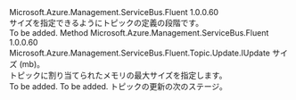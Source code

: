 <Type Name="IWithSize" FullName="Microsoft.Azure.Management.ServiceBus.Fluent.Topic.Update.IWithSize">
  <TypeSignature Language="C#" Value="public interface IWithSize" />
  <TypeSignature Language="ILAsm" Value=".class public interface auto ansi abstract IWithSize" />
  <TypeSignature Language="DocId" Value="T:Microsoft.Azure.Management.ServiceBus.Fluent.Topic.Update.IWithSize" />
  <TypeSignature Language="VB.NET" Value="Public Interface IWithSize" />
  <TypeSignature Language="F#" Value="type IWithSize = interface" />
  <AssemblyInfo>
    <AssemblyName>Microsoft.Azure.Management.ServiceBus.Fluent</AssemblyName>
    <AssemblyVersion>1.0.0.60</AssemblyVersion>
  </AssemblyInfo>
  <Interfaces />
  <Docs>
    <summary>
            サイズを指定できるようにトピックの定義の段階です。
            </summary>
    <remarks>To be added.</remarks>
  </Docs>
  <Members>
    <Member MemberName="WithSizeInMB">
      <MemberSignature Language="C#" Value="public Microsoft.Azure.Management.ServiceBus.Fluent.Topic.Update.IUpdate WithSizeInMB (long sizeInMB);" />
      <MemberSignature Language="ILAsm" Value=".method public hidebysig newslot virtual instance class Microsoft.Azure.Management.ServiceBus.Fluent.Topic.Update.IUpdate WithSizeInMB(int64 sizeInMB) cil managed" />
      <MemberSignature Language="DocId" Value="M:Microsoft.Azure.Management.ServiceBus.Fluent.Topic.Update.IWithSize.WithSizeInMB(System.Int64)" />
      <MemberSignature Language="VB.NET" Value="Public Function WithSizeInMB (sizeInMB As Long) As IUpdate" />
      <MemberSignature Language="F#" Value="abstract member WithSizeInMB : int64 -&gt; Microsoft.Azure.Management.ServiceBus.Fluent.Topic.Update.IUpdate" Usage="iWithSize.WithSizeInMB sizeInMB" />
      <MemberType>Method</MemberType>
      <AssemblyInfo>
        <AssemblyName>Microsoft.Azure.Management.ServiceBus.Fluent</AssemblyName>
        <AssemblyVersion>1.0.0.60</AssemblyVersion>
      </AssemblyInfo>
      <ReturnValue>
        <ReturnType>Microsoft.Azure.Management.ServiceBus.Fluent.Topic.Update.IUpdate</ReturnType>
      </ReturnValue>
      <Parameters>
        <Parameter Name="sizeInMB" Type="System.Int64" />
      </Parameters>
      <Docs>
        <param name="sizeInMB">サイズ (mb)。</param>
        <summary>
            トピックに割り当てられたメモリの最大サイズを指定します。
            </summary>
        <returns>To be added.</returns>
        <remarks>To be added.</remarks>
        <return>トピックの更新の次のステージ。</return>
      </Docs>
    </Member>
  </Members>
</Type>